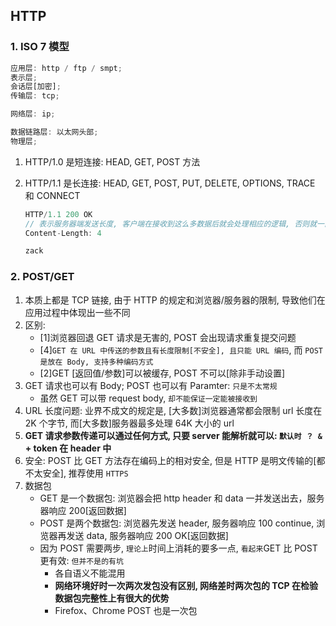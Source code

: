 ## HTTP

### 1. ISO 7 模型

```js
应用层: http / ftp / smpt;
表示层;
会话层[加密];
传输层: tcp;

网络层: ip;

数据链路层: 以太网头部;
物理层;
```

1. HTTP/1.0 是短连接: HEAD, GET, POST 方法
2. HTTP/1.1 是长连接: HEAD, GET, POST, PUT, DELETE, OPTIONS, TRACE 和 CONNECT

   ```js
   HTTP/1.1 200 OK
   // 表示服务器端发送长度, 客户端在接收到这么多数据后就会处理相应的逻辑, 否则就一直在接收
   Content-Length: 4

   zack
   ```

### 2. POST/GET

1. 本质上都是 TCP 链接, 由于 HTTP 的规定和浏览器/服务器的限制, 导致他们在应用过程中体现出一些不同
2. 区别:
   - [1]浏览器回退 GET 请求是无害的, POST 会出现请求重复提交问题
   - [4]`GET 在 URL 中传送的参数且有长度限制[不安全], 且只能 URL 编码`, 而 `POST 是放在 Body, 支持多种编码方式`
   - [2]GET [返回值/参数]可以被缓存, POST 不可以[除非手动设置]
3. GET 请求也可以有 Body; POST 也可以有 Paramter: `只是不太常规`
   - 虽然 GET 可以带 request body, `却不能保证一定能被接收到`
4. URL 长度问题: 业界不成文的规定是, [大多数]浏览器通常都会限制 url 长度在 2K 个字节, 而[大多数]服务器最多处理 64K 大小的 url
5. **GET 请求参数传递可以通过任何方式, 只要 server 能解析就可以: `默认时 ？ &` + token 在 header 中**
6. 安全: POST 比 GET 方法存在编码上的相对安全, 但是 HTTP 是明文传输的[都不太安全], 推荐使用 `HTTPS`
7. 数据包
   - GET 是一个数据包: 浏览器会把 http header 和 data 一并发送出去，服务器响应 200[返回数据]
   - POST 是两个数据包: 浏览器先发送 header, 服务器响应 100 continue, 浏览器再发送 data, 服务器响应 200 OK[返回数据]
   - 因为 POST 需要两步, `理论上`时间上消耗的要多一点, `看起来`GET 比 POST 更有效: `但并不是的有坑`
     - 各自语义不能混用
     - **网络环境好时一次两次发包没有区别, 网络差时两次包的 TCP 在检验数据包完整性上有很大的优势**
     - Firefox、Chrome POST 也是一次包
